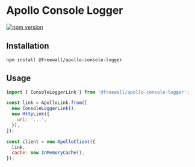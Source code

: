 # Apollo Console Logger

[![npm version](https://badge.fury.io/js/@freewall%2Fapollo-console-logger.svg)](https://badge.fury.io/js/@freewall%2Fapollo-console-logger)

## Installation

```shell
npm install @freewall/apollo-console-logger
```

## Usage

```js
import { ConsoleLoggerLink } from '@freewall/apollo-console-logger';

const link = ApolloLink.from([
  new ConsoleLoggerLink(),
  new HttpLink({
    uri: '...',
  }),
]);

const client = new ApolloClient({
  link,
  cache: new InMemoryCache(),
});
```
